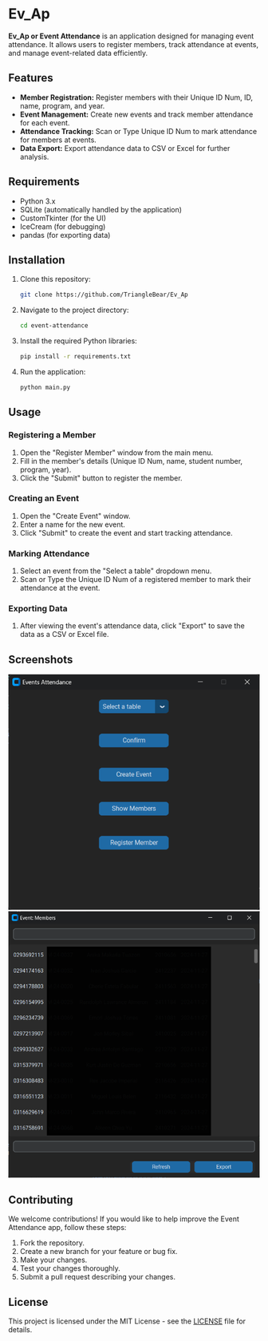 # Ev_Ap

**Ev_Ap or Event Attendance** is an application designed for managing event attendance. It allows users to register members, track attendance at events, and manage event-related data efficiently.

## Features

- **Member Registration:** Register members with their Unique ID Num, ID, name, program, and year.
- **Event Management:** Create new events and track member attendance for each event.
- **Attendance Tracking:** Scan or Type Unique ID Num to mark attendance for members at events.
- **Data Export:** Export attendance data to CSV or Excel for further analysis.

## Requirements

- Python 3.x
- SQLite (automatically handled by the application)
- CustomTkinter (for the UI)
- IceCream (for debugging)
- pandas (for exporting data)

## Installation

1. Clone this repository:
    ```bash
    git clone https://github.com/TriangleBear/Ev_Ap
    ```

2. Navigate to the project directory:
    ```bash
    cd event-attendance
    ```

3. Install the required Python libraries:
    ```bash
    pip install -r requirements.txt
    ```

4. Run the application:
    ```bash
    python main.py
    ```

## Usage

### Registering a Member

1. Open the "Register Member" window from the main menu.
2. Fill in the member's details (Unique ID Num, name, student number, program, year).
3. Click the "Submit" button to register the member.

### Creating an Event

1. Open the "Create Event" window.
2. Enter a name for the new event.
3. Click "Submit" to create the event and start tracking attendance.

### Marking Attendance

1. Select an event from the "Select a table" dropdown menu.
2. Scan or Type the Unique ID Num of a registered member to mark their attendance at the event.

### Exporting Data

1. After viewing the event's attendance data, click "Export" to save the data as a CSV or Excel file.

## Screenshots

![Event Attendance Screenshot](Screenshots/main.png)
![Member List Screenshot](Screenshots/memberList.png)

## Contributing

We welcome contributions! If you would like to help improve the Event Attendance app, follow these steps:

1. Fork the repository.
2. Create a new branch for your feature or bug fix.
3. Make your changes.
4. Test your changes thoroughly.
5. Submit a pull request describing your changes.

## License

This project is licensed under the MIT License - see the [LICENSE](LICENSE) file for details.
